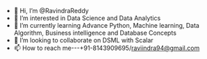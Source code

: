- 👋 Hi, I’m @RavindraReddy
- 👀 I’m interested in Data Science and Data Analytics
- 🌱 I’m currently learning Advance Python, Machine learning, Data Algorithm, Business intelligence and Database Concepts
- 💞️ I’m looking to collaborate on DSML with Scalar
- 📫 How to reach me---+91-8143909695/raviindra94@gmail.com

<!---
BommaRavi/BommaRavi is a ✨ special ✨ repository because its `README.md` (this file) appears on your GitHub profile.
You can click the Preview link to take a look at your changes.
--->
